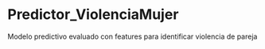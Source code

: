 # Predictor_ViolenciaMujer
Modelo predictivo evaluado con features para identificar violencia de pareja
